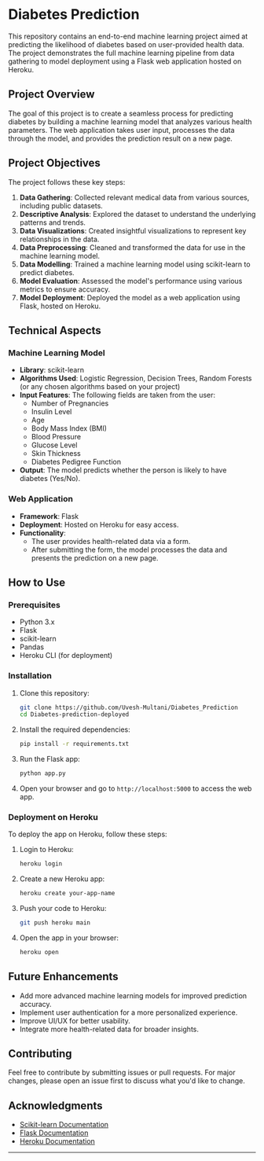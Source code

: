 # Diabetes Prediction

This repository contains an end-to-end machine learning project aimed at predicting the likelihood of diabetes based on user-provided health data. The project demonstrates the full machine learning pipeline from data gathering to model deployment using a Flask web application hosted on Heroku.

## Project Overview

The goal of this project is to create a seamless process for predicting diabetes by building a machine learning model that analyzes various health parameters. The web application takes user input, processes the data through the model, and provides the prediction result on a new page.

## Project Objectives

The project follows these key steps:

1. **Data Gathering**: Collected relevant medical data from various sources, including public datasets.
2. **Descriptive Analysis**: Explored the dataset to understand the underlying patterns and trends.
3. **Data Visualizations**: Created insightful visualizations to represent key relationships in the data.
4. **Data Preprocessing**: Cleaned and transformed the data for use in the machine learning model.
5. **Data Modelling**: Trained a machine learning model using scikit-learn to predict diabetes.
6. **Model Evaluation**: Assessed the model's performance using various metrics to ensure accuracy.
7. **Model Deployment**: Deployed the model as a web application using Flask, hosted on Heroku.

## Technical Aspects

### Machine Learning Model
- **Library**: scikit-learn
- **Algorithms Used**: Logistic Regression, Decision Trees, Random Forests (or any chosen algorithms based on your project)
- **Input Features**: The following fields are taken from the user:
  - Number of Pregnancies
  - Insulin Level
  - Age
  - Body Mass Index (BMI)
  - Blood Pressure
  - Glucose Level
  - Skin Thickness
  - Diabetes Pedigree Function
- **Output**: The model predicts whether the person is likely to have diabetes (Yes/No).

### Web Application
- **Framework**: Flask
- **Deployment**: Hosted on Heroku for easy access.
- **Functionality**: 
  - The user provides health-related data via a form.
  - After submitting the form, the model processes the data and presents the prediction on a new page.
  
## How to Use

### Prerequisites
- Python 3.x
- Flask
- scikit-learn
- Pandas
- Heroku CLI (for deployment)

### Installation

1. Clone this repository:
   ```bash
   git clone https://github.com/Uvesh-Multani/Diabetes_Prediction
   cd Diabetes-prediction-deployed
   ```

2. Install the required dependencies:
   ```bash
   pip install -r requirements.txt
   ```

3. Run the Flask app:
   ```bash
   python app.py
   ```

4. Open your browser and go to `http://localhost:5000` to access the web app.

### Deployment on Heroku

To deploy the app on Heroku, follow these steps:

1. Login to Heroku:
   ```bash
   heroku login
   ```

2. Create a new Heroku app:
   ```bash
   heroku create your-app-name
   ```

3. Push your code to Heroku:
   ```bash
   git push heroku main
   ```

4. Open the app in your browser:
   ```bash
   heroku open
   ```

## Future Enhancements

- Add more advanced machine learning models for improved prediction accuracy.
- Implement user authentication for a more personalized experience.
- Improve UI/UX for better usability.
- Integrate more health-related data for broader insights.

## Contributing

Feel free to contribute by submitting issues or pull requests. For major changes, please open an issue first to discuss what you'd like to change.

## Acknowledgments

- [Scikit-learn Documentation](https://scikit-learn.org/stable/documentation.html)
- [Flask Documentation](https://flask.palletsprojects.com/)
- [Heroku Documentation](https://devcenter.heroku.com/)


---
